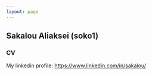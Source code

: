 ```yaml
---
layout: page
---
```


## Sakalou Aliaksei (soko1)


### CV

My linkedin profile: https://www.linkedin.com/in/sakalou/

